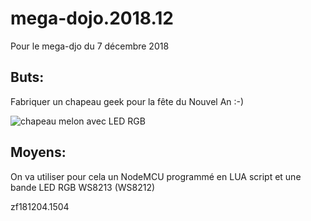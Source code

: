 # mega-dojo.2018.12
Pour le mega-djo du 7 décembre 2018

## Buts:
Fabriquer un chapeau geek pour la fête du Nouvel An :-)

![chapeau melon avec LED RGB](https://github.com/epfl-dojo/mega-dojo.2018.12/images/melon1.gif "Logo Title Text 1")



## Moyens:

On va utiliser pour cela un NodeMCU programmé en LUA script et une bande LED RGB WS8213 (WS8212)






zf181204.1504
